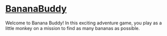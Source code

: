 # [BananaBuddy](https://lazyface.itch.io/banana-buddy)

Welcome to Banana Buddy! In this exciting adventure game, you play as a little monkey on a mission to find as many bananas as possible.
